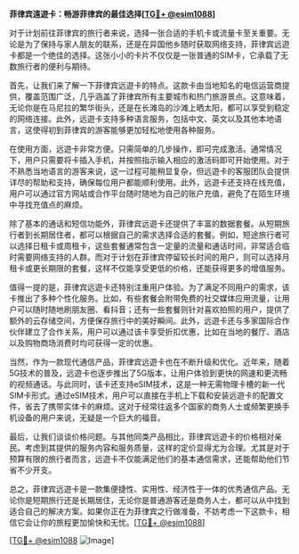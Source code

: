 **菲律宾遠遊卡：畅游菲律宾的最佳选择[[TG💪+ @esim1088](https://t.me/s/esim1088)]**

对于计划前往菲律宾的旅行者来说，选择一张合适的手机卡或流量卡至关重要。无论是为了保持与家人朋友的联系，还是在异国他乡随时获取网络支持，菲律宾远遊卡都是一个绝佳的选择。这张小小的卡片不仅仅是一张普通的SIM卡，它承载了无数旅行者的便利与期待。

首先，让我们来了解一下菲律宾远遊卡的特点。这款卡由当地知名的电信运营商提供，覆盖范围广泛，几乎涵盖了菲律宾所有主要城市和热门旅游景点。这意味着，无论你是在马尼拉的繁华街头，还是在长滩岛的沙滩上晒太阳，都可以享受到稳定的网络连接。此外，远遊卡支持多种语言服务，包括中文、英文以及其他本地语言，这使得初到菲律宾的游客能够更加轻松地使用各种服务。

在使用方面，远遊卡非常方便。只需简单的几步操作，即可完成激活。通常情况下，用户只需要将卡插入手机，并按照指示输入相应的激活码即可开始使用。对于不熟悉当地语言的游客来说，这一过程可能稍显复杂，但远遊卡的客服团队会提供详尽的帮助和支持，确保每位用户都能顺利使用。此外，远遊卡还支持在线充值，用户可以通过官方网站或合作平台随时随地为自己的账户充值，避免了在陌生环境中寻找充值点的麻烦。

除了基本的通话和短信功能外，菲律宾远遊卡还提供了丰富的数据套餐。从短期旅行者到长期居住者，都可以根据自己的需求选择合适的套餐。例如，短途旅行者可以选择日租卡或周租卡，这些套餐通常包含一定量的流量和通话时间，非常适合临时需要网络支持的人群。而对于计划在菲律宾停留较长时间的用户，则可以选择月租卡或更长期限的套餐，这样不仅能享受更低的价格，还能获得更多的增值服务。

值得一提的是，菲律宾远遊卡还特别注重用户体验。为了满足不同用户的需求，该卡推出了多种个性化服务。比如，有些套餐会附带免费的社交媒体应用流量，让用户可以随时随地刷朋友圈、看抖音；还有一些套餐则针对喜欢拍照的用户，提供了额外的云存储空间，方便保存旅行中的美好瞬间。此外，远遊卡还与多家国际合作伙伴建立了合作关系，用户可以通过该卡享受折扣优惠，比如在当地的餐厅、酒店以及购物商场消费时均可获得一定的优惠。

当然，作为一款现代通信产品，菲律宾远遊卡也在不断升级和优化。近年来，随着5G技术的普及，远遊卡也逐步推出了5G版本，让用户体验到更快的网速和更流畅的视频通话。与此同时，该卡还支持eSIM技术，这是一种无需物理卡槽的新一代SIM卡形式。通过eSIM技术，用户可以直接在手机上下载和安装远遊卡的配置文件，省去了携带实体卡的麻烦。这对于经常往返多个国家的商务人士或频繁更换手机设备的用户来说，无疑是一个巨大的福音。

最后，让我们谈谈价格问题。与其他同类产品相比，菲律宾远遊卡的价格相对亲民。考虑到其提供的服务内容和服务质量，这样的定价显得尤为合理。尤其是对于预算有限的旅行者而言，远遊卡不仅能满足他们的基本通信需求，还能帮助他们节省不少开支。

总之，菲律宾远遊卡是一款集便捷性、实用性、经济性于一体的优秀通信产品。无论你是短期旅行还是长期居住，无论你是普通游客还是商务人士，都可以从中找到适合自己的解决方案。如果你正在为菲律宾之行做准备，不妨考虑一下这款卡，相信它会让你的旅程更加愉快和无忧。[[TG💪+ @esim1088](https://t.me/s/esim1088)]

[[TG💪+ @esim1088](https://t.me/s/esim1088) ![Image](https://i.postimg.cc/4NQfJmqS/Snipaste-2025-05-13-00-14-12.png)]